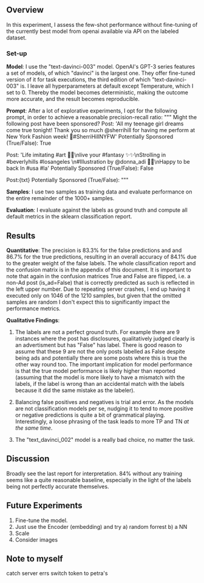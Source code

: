 ## Overview
In this experiment, I assess the few-shot performance without fine-tuning of the currently best model from openai available via API on the labeled dataset.

### Set-up
**Model**: I use the "text-davinci-003" model. OpenAI's GPT-3 series features a set of models, of which "davinci" is the largest one. They offer fine-tuned version of it for task executions, the third edition of which "text-davinci-003" is. I leave all hyperparameters at default except Temperature, which I set to 0. Thereby the model becomes deterministic, making the outcome more accurate, and the result becomes reproducible.

**Prompt**: After a lot of explorative experiments, I opt for the following prompt, in order to achieve a reasonable precision-recall ratio:
"""
Might the following post have been sponsored? 
 Post: 'All my teenage girl dreams come true tonight! Thank you so much @sherrihill for having me perform at New York Fashion week! 🖤#SherriHillNYFW'
 Potentially Sponsored (True/False): True
 
 Post: 'Life imitating #art 🎨🎨\nlive your #fantasy ✨✨\nStrolling in #beverlyhills #losangeles \n#Illustration by @donna_adi 🎨🎨\nHappy to be back In #usa #la'
 Potentially Sponsored (True/False): False
 
 Post:{txt}
 Potentially Sponsored (True/False): 
"""

**Samples**: I use two samples as training data and evaluate performance on the entire remainder of the 1000+ samples. 

**Evaluation**: I evaluate against the labels as ground truth and compute all default metrics in the sklearn classification report.

## Results
**Quantitative**: The precision is 83.3% for the false predictions and and 86.7% for the true predictions, resulting in an overall accuracy of 84.1% due to the greater weight of the false labels. The whole classification report and the confusion matrix is in the appendix of this document. It is important to note that again in the confusion matrices True and False are flipped, i.e. a non-Ad post (is_ad=False) that is correctly predicted as such is reflected in the left upper number.
Due to repeating server crashes, I end up having it executed only on 1046 of the 1210 samples, but given that the omitted samples are random I don't expect this to significantly impact the performance metrics.

**Qualitative Findings**:
1. The labels are not a perfect ground truth. For example there are 9 instances where the post has disclosures, qualitatively judged clearly is an advertisment but has "False" has label. There is good reason to assume that these 9 are not the only posts labelled as False despite being ads and potentially there are some posts where this is true the other way round too. The important implication for model performance is that the true model performance is likely higher than reported (assuming that the model is more likely to have a mismatch with the labels, if the label is wrong than an accidental match with the labels because it did the same mistake as the labeler).

2. Balancing false positives and negatives is trial and error. As the models are not classification models per se, nudging it to tend to more positive or negative predictions is quite a bit of grammatical playing. Interestingly, a loose phrasing of the task leads to more TP and TN _at the same time_.

3. The "text_davinci_002" model is a really bad choice, no matter the task.

## Discussion
Broadly see the last report for interpretation. 84% without any training seems like a quite reasonable baseline, especially in the light of the labels being not perfectly accurate themselves.

## Future Experiments
1. Fine-tune the model.
2. Just use the Encoder (embedding) and try a) random forrest b) a NN
3. Scale
4. Consider images

## Note to myself
catch server errs
switch token to petra's